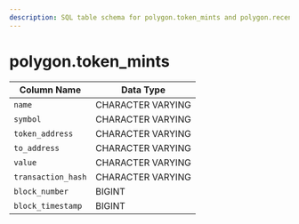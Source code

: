 ```yaml
---
description: SQL table schema for polygon.token_mints and polygon.recent_token_mints
---
```


# polygon.token\_mints

| Column Name        | Data Type         |
| ------------------ | ----------------- |
| `name`             | CHARACTER VARYING |
| `symbol`           | CHARACTER VARYING |
| `token_address`    | CHARACTER VARYING |
| `to_address`       | CHARACTER VARYING |
| `value`            | CHARACTER VARYING |
| `transaction_hash` | CHARACTER VARYING |
| `block_number`     | BIGINT            |
| `block_timestamp`  | BIGINT            |
